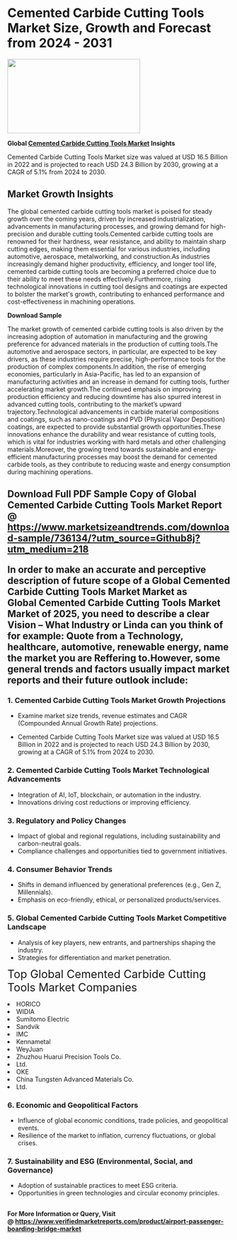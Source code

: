 <H1>Cemented Carbide Cutting Tools Market Size, Growth and Forecast from 2024 - 2031</H1><img class="aligncenter size-medium wp-image-584254" src="https://thirdeyenews.in/wp-content/uploads/2024/09/Global-Market-Research-300x168.jpeg" alt="" width="300" height="168" /><p><strong>Global&nbsp;<a href="https://www.marketsizeandtrends.com/download-sample/736134/?utm_source=Github8j?utm_medium=218">Cemented Carbide Cutting Tools Market</a> Insights</strong></p><p>Cemented Carbide Cutting Tools Market size was valued at USD 16.5 Billion in 2022 and is projected to reach USD 24.3 Billion by 2030, growing at a CAGR of 5.1% from 2024 to 2030.</p><p><h2>Market Growth Insights</h2> <p>The global cemented carbide cutting tools market is poised for steady growth over the coming years, driven by increased industrialization, advancements in manufacturing processes, and growing demand for high-precision and durable cutting tools.Cemented carbide cutting tools are renowned for their hardness, wear resistance, and ability to maintain sharp cutting edges, making them essential for various industries, including automotive, aerospace, metalworking, and construction.As industries increasingly demand higher productivity, efficiency, and longer tool life, cemented carbide cutting tools are becoming a preferred choice due to their ability to meet these needs effectively.Furthermore, rising technological innovations in cutting tool designs and coatings are expected to bolster the market's growth, contributing to enhanced performance and cost-effectiveness in machining operations.</p> <p><strong>Download Sample</strong></p> <p>The market growth of cemented carbide cutting tools is also driven by the increasing adoption of automation in manufacturing and the growing preference for advanced materials in the production of cutting tools.The automotive and aerospace sectors, in particular, are expected to be key drivers, as these industries require precise, high-performance tools for the production of complex components.In addition, the rise of emerging economies, particularly in Asia-Pacific, has led to an expansion of manufacturing activities and an increase in demand for cutting tools, further accelerating market growth.The continued emphasis on improving production efficiency and reducing downtime has also spurred interest in advanced cutting tools, contributing to the market’s upward trajectory.Technological advancements in carbide material compositions and coatings, such as nano-coatings and PVD (Physical Vapor Deposition) coatings, are expected to provide substantial growth opportunities.These innovations enhance the durability and wear resistance of cutting tools, which is vital for industries working with hard metals and other challenging materials.Moreover, the growing trend towards sustainable and energy-efficient manufacturing processes may boost the demand for cemented carbide tools, as they contribute to reducing waste and energy consumption during machining operations.<h2></p><p><span class=""><strong>Download Full PDF Sample Copy of Global Cemented Carbide Cutting Tools Market Report</strong> @ <a href="https://www.marketsizeandtrends.com/download-sample/736134/?utm_source=Github8j?utm_medium=218" target="_blank">https://www.marketsizeandtrends.com/download-sample/736134/?utm_source=Github8j?utm_medium=218</a></span></p><p>In order to make an accurate and perceptive description of future scope of a Global&nbsp;Cemented Carbide Cutting Tools Market Market as Global&nbsp;Cemented Carbide Cutting Tools Market Market of 2025, you need to describe a clear Vision &ndash; What Industry or Linda can you think of for example: Quote from a Technology, healthcare, automotive, renewable energy, name the market you are Reffering to.However, some general trends and factors usually impact market reports and their future outlook include:</p><h3>1.&nbsp;<strong>Cemented Carbide Cutting Tools Market Growth Projections</strong></h3><ul><li>Examine market size trends, revenue estimates and CAGR (Compounded Annual Growth Rate) projections.</li><li><p>Cemented Carbide Cutting Tools Market size was valued at USD 16.5 Billion in 2022 and is projected to reach USD 24.3 Billion by 2030, growing at a CAGR of 5.1% from 2024 to 2030.</p></li></ul><h3>2.&nbsp;<strong>Cemented Carbide Cutting Tools Market Technological Advancements</strong></h3><ul><li>Integration of AI, IoT, blockchain, or automation in the industry.</li><li>Innovations driving cost reductions or improving efficiency.</li></ul><h3>3.&nbsp;<strong>Regulatory and Policy Changes</strong></h3><ul><li>Impact of global and regional regulations, including sustainability and carbon-neutral goals.</li><li>Compliance challenges and opportunities tied to government initiatives.</li></ul><h3>4.&nbsp;<strong>Consumer Behavior Trends</strong></h3><ul><li>Shifts in demand influenced by generational preferences (e.g., Gen Z, Millennials).</li><li>Emphasis on eco-friendly, ethical, or personalized products/services.</li></ul><h3>5.&nbsp;<strong>Global Cemented Carbide Cutting Tools Market Competitive Landscape</strong></h3><ul><li>Analysis of key players, new entrants, and partnerships shaping the industry.</li><li>Strategies for differentiation and market penetration.</li></ul><p data-pm-slice="1 1 []"><span style="color: inherit; font-family: inherit; font-size: 25px;">Top Global Cemented Carbide Cutting Tools Market Companies</span></p><div class="" data-test-id=""><p><li>HORICO</li><li> WIDIA</li><li> Sumitomo Electric</li><li> Sandvik</li><li> IMC</li><li> Kennametal</li><li> WeyJuan</li><li> Zhuzhou Huarui Precision Tools Co.</li><li> Ltd.</li><li> OKE</li><li> China Tungsten Advanced Materials Co.</li><li> Ltd.</li></p></div><h3>6.&nbsp;<strong>Economic and Geopolitical Factors</strong></h3><ul><li>Influence of global economic conditions, trade policies, and geopolitical events.</li><li>Resilience of the market to inflation, currency fluctuations, or global crises.</li></ul><h3>7.&nbsp;<strong>Sustainability and ESG (Environmental, Social, and Governance)</strong></h3><ul><li>Adoption of sustainable practices to meet ESG criteria.</li><li>Opportunities in green technologies and circular economy principles.</li></ul><h2><strong style="font-size: 14px;">For More Information or Query, Visit @&nbsp;</strong><a style="background-color: #ffffff; font-size: 14px;" href="https://www.marketsizeandtrends.com/report/cemented-carbide-cutting-tools-market/" target="_blank">https://www.verifiedmarketreports.com/product/airport-passenger-boarding-bridge-market</a></h2>